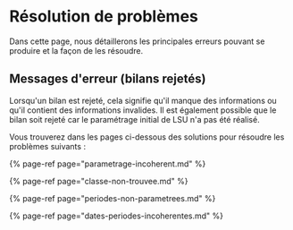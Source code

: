 # Résolution de problèmes

Dans cette page, nous détaillerons les principales erreurs pouvant se produire et la façon de les résoudre.

## Messages d'erreur \(bilans rejetés\)

Lorsqu'un bilan est rejeté, cela signifie qu'il manque des informations ou qu'il contient des informations invalides. Il est également possible que le bilan soit rejeté car le paramétrage initial de LSU n'a pas été réalisé.

Vous trouverez dans les pages ci-dessous des solutions pour résoudre les problèmes suivants :

{% page-ref page="parametrage-incoherent.md" %}

{% page-ref page="classe-non-trouvee.md" %}

{% page-ref page="periodes-non-parametrees.md" %}

{% page-ref page="dates-periodes-incoherentes.md" %}

